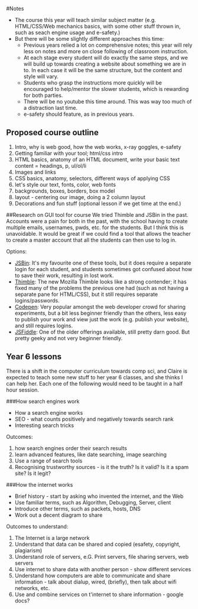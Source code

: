 #Notes
* The course this year will teach similar subject matter (e.g. HTML/CSS/Web mechanics basics, with some other stuff thrown in, such as seach engine usage and e-safety.)
* But there will be some slightly different approaches this time:
	* Previous years relied a lot on comprehensive notes; this year will rely less on notes and more on  close following of classroom instruction.
	* At each stage every student will do exactly the same steps, and we will build up towards creating a website about something we are in to. In each case it will be the same structure, but the content and style will vary.
	* Students who grasp the instructions more quickly will be encouraged to help/mentor the slower students, which is rewarding for both parties.
	* There will be no youtube this time around. This was way too much of a distraction last time.
	* e-safety should feature, as in previous years.

## Proposed course outline
1. Intro, why is web good, how the web works, x-ray goggles, e-safety
2. Getting familiar with your tool; html/css intro
3. HTML basics, anatomy of an HTML document, write your basic text content = headings, p, ul/ol/li
4. Images and links
5. CSS basics, anatomy, selectors, different ways of applying CSS
6. let's style our text, fonts, color, web fonts
7. backgrounds, boxes, borders, box model
8. layout - centering our image, doing a 2 column layout
9. Decorations and fun stuff (optional lesson if we get time at the end.)

##Research on GUI tool for course
We tried Thimble and JSBin in the past. Accounts were a pain for both in the past, with the school having to create multiple emails, usernames, pwds, etc. for the students. But I think this is unavoidable. It would be great if we could find a tool that allows the teacher to create a master account that all the students can then use to log in.

Options:

* [JSBin](http://jsbin.com/): It's my favourite one of these tools, but it does require a separate login for each student, and students sometimes got confused about how to save their work, resulting in lost work.
* [Thimble](https://thimble.mozilla.org/en-US/): The new Mozilla Thimble looks like a strong contender; it has fixed many of the problems the previous one had (such as not having a separate pane for HTML/CSS), but it still requires separate logins/passwords.
* [Codepen](http://codepen.io): Very popular amongst the web developer crowd for sharing experiments, but a bit less beginner friendly than the others, less easy to publish your work and view just the work (e.g. publish your website), and still requires logins.
* [JSFiddle](https://jsfiddle.net/): One of the older offerings available, still pretty darn good. But pretty geeky and not very beginner friendly.

## Year 6 lessons
There is a shift in the computer curriculum towards comp sci, and Claire is expected to teach some new stuff to her year 6 classes, and she thinks I can help her. Each one of the following would need to be taught in a half hour session.

###How search engines work

* How a search engine works
* SEO - what counts positively and negatively towards search rank
* Interesting search tricks

Outcomes:

1. how search engines order their search results
2. learn advanced features, like date searching, image searching
3. Use a range of search tools
4. Recognising trustworthy sources - is it the truth? Is it valid? Is it a spam site? Is it legit?

###How the internet works
* Brief history - start by asking who invented the internet, and the Web
* Use familiar terms, such as Algorithm, Debugging, Server, client
* Introduce other terms, such as packets, hosts, DNS
* Work out a decent diagram to share

Outcomes to understand:

1. The Internet is a large network
2. Understand that data can be shared and copied (esafety, copyright, plagiarism)
3. Understand role of servers, e.G. Print servers, file sharing servers, web servers
4. Use internet to share data with another person - show different services
5. Understand how computers are able to communicate and share information - talk about dialup, wired, (briefly), then talk about wifi networks, etc.
6. Use and combine services on t'internet to share information - google docs? 